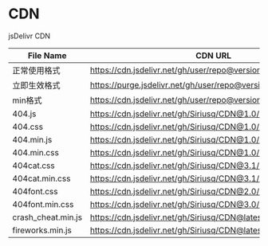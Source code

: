 # CDN
jsDelivr CDN

|File Name | CDN URL|
| --- | --- |
|正常使用格式 | https://cdn.jsdelivr.net/gh/user/repo@version/file|
|立即生效格式 | https://purge.jsdelivr.net/gh/user/repo@version/file|
|min格式 | https://cdn.jsdelivr.net/gh/user/repo@version/file.min|
|404.js | https://cdn.jsdelivr.net/gh/Siriusq/CDN@1.0/404.js|
|404.css | https://cdn.jsdelivr.net/gh/Siriusq/CDN@1.0/404.css|
|404.min.js | https://cdn.jsdelivr.net/gh/Siriusq/CDN@1.0/404.min.js|
|404.min.css | https://cdn.jsdelivr.net/gh/Siriusq/CDN@1.0/404.min.css|
|404cat.css | https://cdn.jsdelivr.net/gh/Siriusq/CDN@3.1/404cat.css|
|404cat.min.css | https://cdn.jsdelivr.net/gh/Siriusq/CDN@3.1/404cat.min.css|
|404font.css | https://cdn.jsdelivr.net/gh/Siriusq/CDN@2.0/404font.css|
|404font.min.css | https://cdn.jsdelivr.net/gh/Siriusq/CDN@3.0/404font.min.css|
|crash_cheat.min.js | https://cdn.jsdelivr.net/gh/Siriusq/CDN@latest/crash_cheat.min.js|
|fireworks.min.js | https://cdn.jsdelivr.net/gh/Siriusq/CDN@latest/fireworks.min.js|